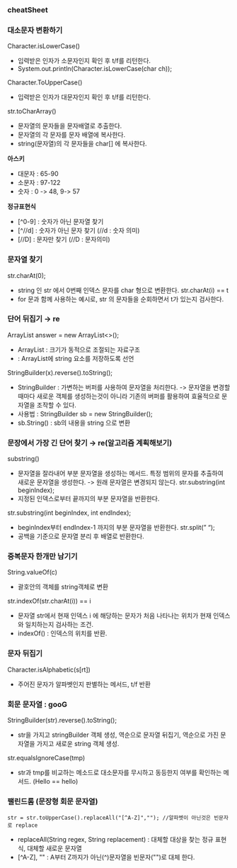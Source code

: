 ### cheatSheet

### 대소문자 변환하기

Character.isLowerCase()
- 입력받은 인자가 소문자인지 확인 후 t/f를 리턴한다.
- System.out.println(Character.isLowerCase(char ch));

Character.ToUpperCase()
- 입력받은 인자가 대문자인지 확인 후 t/f를 리턴한다.

str.toCharArray()
- 문자열의 문자들을 문자배열로 추출한다.
- 문자열의 각 문자를 문자 배열에 복사한다.
- string(문자열)의 각 문자들을 char[] 에 복사한다.

**아스키**

- 대문자 : 65-90
- 소문자 : 97-122
- 숫자 : 0 -> 48, 9-> 57

**정규표현식**
- [^0-9] : 숫자가 아닌 문자열 찾기
- [^//d] : 숫자가 아닌 문자 찾기 (//d : 숫자 의미)
- [//D] : 문자만 찾기 (//D : 문자의미)

### 문자열 찾기
str.charAt(0);
- string 인 str 에서 0번째 인덱스 문자를 char 형으로 변환한다.
str.charAt(i) == t
- for 문과 함께 사용하는 예시로, str 의 문자들을 순회하면서 t가 있는지 검사한다.

### 단어 뒤집기 → re
ArrayList<String> answer = new ArrayList<>();
- ArrayList : 크기가 동적으로 조절되는 자료구조
- <String> : ArrayList에 string 요소를 저장하도록 선언

StringBuilder(x).reverse().toString();
- StringBuilder : 가변하는 버퍼를 사용하여 문자열을 처리한다. -> 문자열을 변경할때마다 새로운 객체를 생성하는것이 아니라 기존의 버퍼를 활용하여 효율적으로 문자열을 조작할 수 있다.
- 사용법 : StringBuilder sb = new StringBuilder();
- sb.String() : sb의 내용을 string 으로 변환

### 문장에서 가장 긴 단어 찾기 → re(알고리즘 계획해보기)
substring()
- 문자열을 잘라내어 부분 문자열을 생성하는 메서드. 특정 범위의 문자를 추출하여 새로운 문자열을 생성한다. -> 원래 문자열은 변경되지 않는다.
str.substring(int beginIndex);
- 지정된 인덱스로부터 끝까지의 부분 문자열을 반환한다.

str.substring(int beginIndex, int endIndex);
- beginIndex부터 endIndex-1 까지의 부분 문자열을 반환한다.
str.split(” “);
- 공백을 기준으로 문자열 분리 후 배열로 반환한다.

### 중복문자 한개만 남기기

String.valueOf(c)
- 괄호안의 객체를 string객체로 변환

str.indexOf(str.charAt(i)) == i
- 문자열 str에서 현재 인덱스 i 에 해당하는 문자가 처음 나타나는 위치가 현재 인덱스와 일치하는지 검사하는 조건.
- indexOf() : 인덱스의 위치를 반환.

### 문자 뒤집기
Character.isAlphabetic(s[rt])
- 주어진 문자가 알파벳인지 판별하는 메서드, t/f 반환

### 회문 문자열 : gooG
StringBuilder(str).reverse().toString();
- str을 가지고 stringBuilder 객체 생성, 역순으로 문자열 뒤집기, 역순으로 가진 문자열을 가지고 새로운 string 객체 생성.

str.equalsIgnoreCase(tmp)
- str과 tmp를 비교하는 메소드로 대소문자를 무시하고 동등한지 여부를 확인하는 메서드. (Hello == hello)

### 팰린드롬 (문장형 회문 문자열)
```str = str.toUpperCase().replaceAll("[^A-Z]",""); //알파벳이 아닌것은 빈문자로 replace```
- replaceAll(String regex, String replacement) : 대체할 대상을 찾는 정규 표현식, 대체할 새로운 문자열
- [^A-Z], "" : A부터 Z까지가 아닌(^)문자열을 빈문자("")로 대체 한다.
